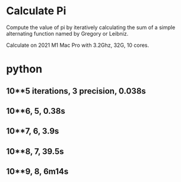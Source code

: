 # Calculate Pi

Compute the value of pi by iteratively calculating the sum of a simple alternating function named by Gregory or Leibniz.

Calculate on 2021 M1 Mac Pro with 3.2Ghz, 32G, 10 cores.
# python
## 10**5 iterations, 3 precision, 0.038s
## 10**6, 5, 0.38s
## 10**7, 6, 3.9s
## 10**8, 7, 39.5s
## 10**9, 8, 6m14s
